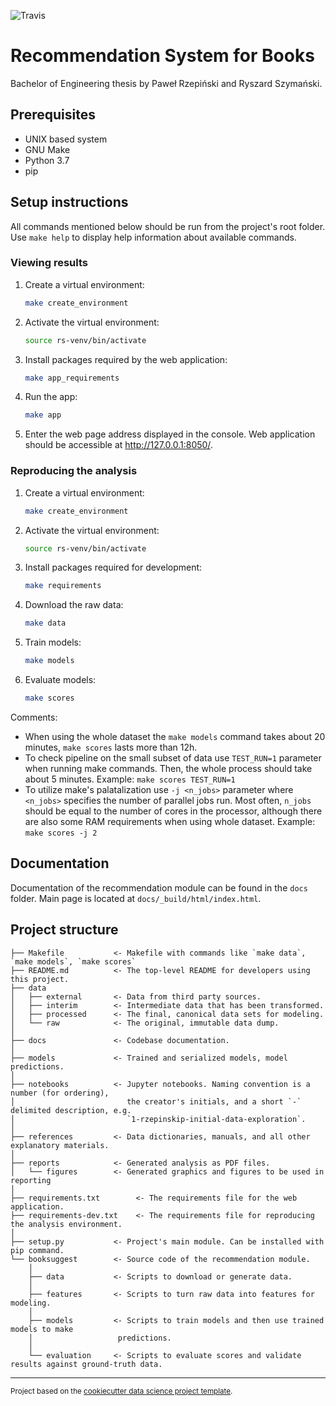 ![Travis](https://travis-ci.com/szymanskir/Recommendation-system.svg?token=vMgapB9HzV6RFvox4Fiq&branch=master)

# Recommendation System for Books

Bachelor of Engineering thesis by Paweł Rzepiński and Ryszard Szymański.

## Prerequisites

- UNIX based system
- GNU Make
- Python 3.7
- pip

## Setup instructions

All commands mentioned below should be run from the project's root folder. Use `make help` to display help information about available commands.

### Viewing results

1. Create a virtual environment:
    ```bash
    make create_environment
    ```
2. Activate the virtual environment:
    ```bash
    source rs-venv/bin/activate
    ```
3. Install packages required by the web application:
    ```bash
    make app_requirements
    ```
4. Run the app:
    ```bash
    make app
    ```
5. Enter the web page address displayed in the console. Web application should be accessible at <http://127.0.0.1:8050/>.

### Reproducing the analysis

1. Create a virtual environment:
    ```bash
    make create_environment
    ```
2. Activate the virtual environment:
    ```bash
    source rs-venv/bin/activate
    ```
3. Install packages required for development:
    ```bash
    make requirements
    ```
4. Download the raw data:
    ```bash
    make data
    ```
5. Train models:
    ```bash
    make models
    ```
6. Evaluate models:
    ```bash
    make scores
    ```

Comments:

- When using the whole dataset the `make models` command takes about 20 minutes, `make scores` lasts more than 12h.
- To check pipeline on the small subset of data use `TEST_RUN=1` parameter when running make commands. Then, the whole process should take about 5 minutes. Example: `make scores TEST_RUN=1`
- To utilize make's palatalization use `-j <n_jobs>` parameter where `<n_jobs>` specifies the number of parallel jobs run. Most often, `n_jobs` should be equal to the number of cores in the processor, although there are also some RAM requirements when using whole dataset. Example: `make scores -j 2`

## Documentation

Documentation of the recommendation module can be found in the `docs` folder. Main page is located at `docs/_build/html/index.html`.

## Project structure

    ├── Makefile           <- Makefile with commands like `make data`, `make models`, `make scores`
    ├── README.md          <- The top-level README for developers using this project.
    ├── data
    │   ├── external       <- Data from third party sources.
    │   ├── interim        <- Intermediate data that has been transformed.
    │   ├── processed      <- The final, canonical data sets for modeling.
    │   └── raw            <- The original, immutable data dump.
    │
    ├── docs               <- Codebase documentation.
    │
    ├── models             <- Trained and serialized models, model predictions.
    │
    ├── notebooks          <- Jupyter notebooks. Naming convention is a number (for ordering),
    │                         the creator's initials, and a short `-` delimited description, e.g.
    │                         `1-rzepinskip-initial-data-exploration`.
    │
    ├── references         <- Data dictionaries, manuals, and all other explanatory materials.
    │
    ├── reports            <- Generated analysis as PDF files.
    │   └── figures        <- Generated graphics and figures to be used in reporting
    │
    ├── requirements.txt        <- The requirements file for the web application.
    ├── requirements-dev.txt    <- The requirements file for reproducing the analysis environment.
    │
    ├── setup.py           <- Project's main module. Can be installed with pip command.
    └── booksuggest        <- Source code of the recommendation module.
        │
        ├── data           <- Scripts to download or generate data.
        │
        ├── features       <- Scripts to turn raw data into features for modeling.
        │
        ├── models         <- Scripts to train models and then use trained models to make
        │                   predictions.
        │
        └── evaluation     <- Scripts to evaluate scores and validate results against ground-truth data.

--------

<p><small>Project based on the <a target="_blank" href="https://drivendata.github.io/cookiecutter-data-science/">cookiecutter data science project template</a>.</small></p>